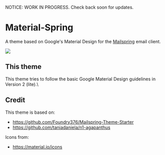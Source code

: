 NOTICE: WORK IN PROGRESS. Check back soon for updates.

# Material-Spring

A theme based on Google's Material Design for the [Mailspring](http://www.getmailspring.com/) email client.

<img src="https://raw.githubusercontent.com/LightSnowDev/Material-Spring/master/screenshot/custom-theme.png" />

## This theme

This theme tries to follow the basic Google Material Design guidelines in Version 2 (lite).\\

## Credit

This theme is based on:
- https://github.com/Foundry376/Mailspring-Theme-Starter
- https://github.com/taniadaniela/n1-agapanthus

Icons from:
- https://material.io/icons
